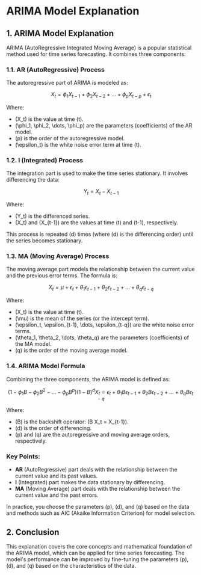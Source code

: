 # ARIMA Model Explanation

## 1. ARIMA Model Explanation

ARIMA (AutoRegressive Integrated Moving Average) is a popular statistical method used for time series forecasting. It combines three components:

### 1.1. AR (AutoRegressive) Process
The autoregressive part of ARIMA is modeled as:

$$
X_t = \phi_1 X_{t-1} + \phi_2 X_{t-2} + \dots + \phi_p X_{t-p} + \epsilon_t
$$

Where:
- \(X_t\) is the value at time \(t\).
- \(\phi_1, \phi_2, \dots, \phi_p\) are the parameters (coefficients) of the AR model.
- \(p\) is the order of the autoregressive model.
- \(\epsilon_t\) is the white noise error term at time \(t\).

### 1.2. I (Integrated) Process
The integration part is used to make the time series stationary. It involves differencing the data:

$$
Y_t = X_t - X_{t-1}
$$

Where:
- \(Y_t\) is the differenced series.
- \(X_t\) and \(X_{t-1}\) are the values at time \(t\) and \(t-1\), respectively.

This process is repeated \(d\) times (where \(d\) is the differencing order) until the series becomes stationary.

### 1.3. MA (Moving Average) Process
The moving average part models the relationship between the current value and the previous error terms. The formula is:

$$
X_t = \mu + \epsilon_t + \theta_1 \epsilon_{t-1} + \theta_2 \epsilon_{t-2} + \dots + \theta_q \epsilon_{t-q}
$$

Where:
- \(X_t\) is the value at time \(t\).
- \(\mu\) is the mean of the series (or the intercept term).
- \(\epsilon_t, \epsilon_{t-1}, \dots, \epsilon_{t-q}\) are the white noise error terms.
- \(\theta_1, \theta_2, \dots, \theta_q\) are the parameters (coefficients) of the MA model.
- \(q\) is the order of the moving average model.

### 1.4. ARIMA Model Formula
Combining the three components, the ARIMA model is defined as:

$$
(1 - \phi_1 B - \phi_2 B^2 - \dots - \phi_p B^p)(1 - B)^d X_t = \epsilon_t + \theta_1 B \epsilon_{t-1} + \theta_2 B \epsilon_{t-2} + \dots + \theta_q B \epsilon_{t-q}
$$

Where:
- \(B\) is the backshift operator: \(B X_t = X_{t-1}\).
- \(d\) is the order of differencing.
- \(p\) and \(q\) are the autoregressive and moving average orders, respectively.

### Key Points:
- **AR** (AutoRegressive) part deals with the relationship between the current value and its past values.
- **I** (Integrated) part makes the data stationary by differencing.
- **MA** (Moving Average) part deals with the relationship between the current value and the past errors.

In practice, you choose the parameters \(p\), \(d\), and \(q\) based on the data and methods such as AIC (Akaike Information Criterion) for model selection.

## 2. Conclusion

This explanation covers the core concepts and mathematical foundation of the ARIMA model, which can be applied for time series forecasting. The model's performance can be improved by fine-tuning the parameters \(p\), \(d\), and \(q\) based on the characteristics of the data.
